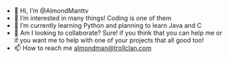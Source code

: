 - 👋 Hi, I’m @AlmondManttv
- 👀 I’m interested in many things! Coding is one of them
- 🌱 I’m currently learning Python and planning to learn Java and C
- 💞️ Am I looking to collaborate? Sure! if you think that you can help me or if you want me to help with one of your projects that all good too!
- 📫 How to reach me almondman@trollclan.com

<!---
AlmondManttv/AlmondManttv is a ✨ special ✨ repository because its `README.md` (this file) appears on your GitHub profile.
You can click the Preview link to take a look at your changes.
--->
